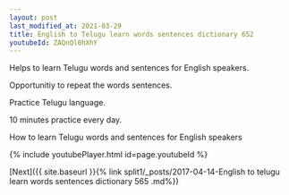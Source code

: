 ```yaml
---
layout: post
last_modified_at: 2021-03-29
title: English to Telugu learn words sentences dictionary 652 
youtubeId: ZAQnQl0hXhY
---
```

 
 
Helps to learn Telugu words and sentences for English speakers.

Opportunitiy to repeat the words sentences. 

Practice Telugu language. 
 
10 minutes practice every day. 
 
How to learn Telugu words and sentences for English speakers 
 
{% include youtubePlayer.html id=page.youtubeId %}
 
 
[Next]({{ site.baseurl }}{% link  split1/_posts/2017-04-14-English to telugu learn words sentences dictionary 565 .md%})
 
